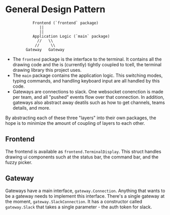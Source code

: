 # General Design Pattern

```
            Frontend (`frontend` package)
               ||
               ||
			Application Logic (`main` package)
              //   \\
             //     \\
         Gateway   Gateway
```


- The `frontend` package is the interface to the terminal. It contains all the drawing code and the is
  (currently) tightly coupled to tcell, the terminal drawing library this project uses.
- The `main` package contains the application logic. This switching modes, typing commands, and
  handling keyboard input are all handled by this code.
- Gateways are connections to slack. One websocket conenction is made per team, and all "pushed"
  events flow over that connection. In addition, gateways also abstract away deatils such as how to
  get channels, teams details, and more.

By abstracting each of these three "layers" into their own packages, the hope is to minimize the
amount of coupling of layers to each other.

## Frontend
The frontend is available as `frontend.TerminalDisplay`. This struct handles drawing ui components
such at the status bar, the command bar, and the fuzzy picker.

## Gateway
Gateways have a main interface, `gateway.Connection`. Anything that wants to be a gateway needs to
implement this interface. There's a single gateway at the moment, `gateway.SlackConnection`. It has
a constructor called `gateway.Slack` that takes a single parameter - the auth token for slack.
